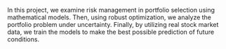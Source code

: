 In this project, we examine risk management in portfolio selection using mathematical models. Then, using robust optimization, we analyze the portfolio problem under uncertainty. Finally, by utilizing real stock market data, we train the models to make the best possible prediction of future conditions.






